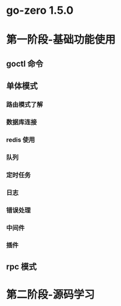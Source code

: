 # go-zero 1.5.0


# 第一阶段-基础功能使用

## goctl 命令

## 单体模式

### 路由模式了解

### 数据库连接

### redis 使用

### 队列

### 定时任务

### 日志

### 错误处理

### 中间件

### 插件

## rpc 模式




# 第二阶段-源码学习
